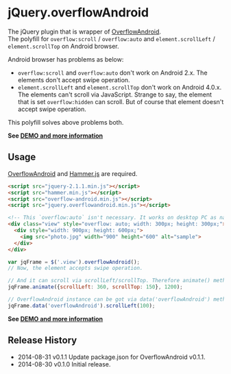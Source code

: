 # jQuery.overflowAndroid

The jQuery plugin that is wrapper of [OverflowAndroid](http://anseki.github.io/overflow-android).  
The polyfill for `overflow:scroll` / `overflow:auto` and `element.scrollLeft` / `element.scrollTop` on Android browser.

Android browser has problems as below:

- `overflow:scroll` and `overflow:auto` don't work on Android 2.x. The elements don't accept swipe operation.
- `element.scrollLeft` and `element.scrollTop` don't work on Android 4.0.x. The elements can't scroll via JavaScript. Strange to say, the element that is set `overflow:hidden` can scroll. But of course that element doesn't accept swipe operation.

This polyfill solves above problems both.

**See <a href="http://anseki.github.io/overflow-android">DEMO and more information</a>**

## Usage
[OverflowAndroid](http://anseki.github.io/overflow-android) and [Hammer.js](http://hammerjs.github.io/) are required.

```html
<script src="jquery-2.1.1.min.js"></script>
<script src="hammer.min.js"></script>
<script src="overflow-android.min.js"></script>
<script src="jquery.overflowandroid.min.js"></script>
```

```html
<!-- This `overflow:auto` isn't necessary. It works on desktop PC as native. -->
<div class="view" style="overflow: auto; width: 300px; height: 300px;">   <!-- Like an iframe window -->
  <div style="width: 900px; height: 600px;">                              <!-- Like an iframe document -->
    <img src="photo.jpg" width="900" height="600" alt="sample">
  </div>
</div>
```

```js
var jqFrame = $('.view').overflowAndroid();
// Now, the element accepts swipe operation.

// And it can scroll via scrollLeft/scrollTop. Therefore animate() method works.
jqFrame.animate({scrollLeft: 360, scrollTop: 150}, 1200);

// OverflowAndroid instance can be got via data('overflowAndroid') method.
jqFrame.data('overflowAndroid').scrollLeft(100);
```
**See <a href="http://anseki.github.io/overflow-android">DEMO and more information</a>**

## Release History
 * 2014-08-31			v0.1.1			Update package.json for OverflowAndroid v0.1.1.
 * 2014-08-30			v0.1.0			Initial release.
